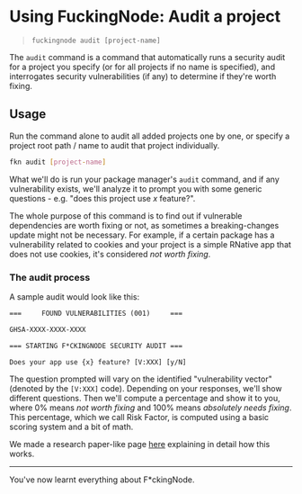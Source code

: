 # Using FuckingNode: Audit a project

> `fuckingnode audit [project-name]`

The `audit` command is a command that automatically runs a security audit for a project you specify (or for all projects if no name is specified), and interrogates security vulnerabilities (if any) to determine if they're worth fixing.

## Usage

Run the command alone to audit all added projects one by one, or specify a project root path / name to audit that project individually.

```bash
fkn audit [project-name]
```

What we'll do is run your package manager's `audit` command, and if any vulnerability exists, we'll analyze it to prompt you with some generic questions - e.g. "does this project use _x_ feature?".

The whole purpose of this command is to find out if vulnerable dependencies are worth fixing or not, as sometimes a breaking-changes update might not be necessary. For example, if a certain package has a vulnerability related to cookies and your project is a simple RNative app that does not use cookies, it's considered _not worth fixing_.

### The audit process

A sample audit would look like this:

```txt
===     FOUND VULNERABILITIES (001)     ===

GHSA-XXXX-XXXX-XXXX

=== STARTING F*CKINGNODE SECURITY AUDIT ===

Does your app use {x} feature? [V:XXX] [y/N]
```

The question prompted will vary on the identified "vulnerability vector" (denoted by the `[V:XXX]` code). Depending on your responses, we'll show different questions. Then we'll compute a percentage and show it to you, where 0% means _not worth fixing_ and 100% means _absolutely needs fixing_. This percentage, which we call Risk Factor, is computed using a basic scoring system and a bit of math.

We made a research paper-like page [here](../learn/audit.md) explaining in detail how this works.

---

You've now learnt everything about F\*ckingNode.
